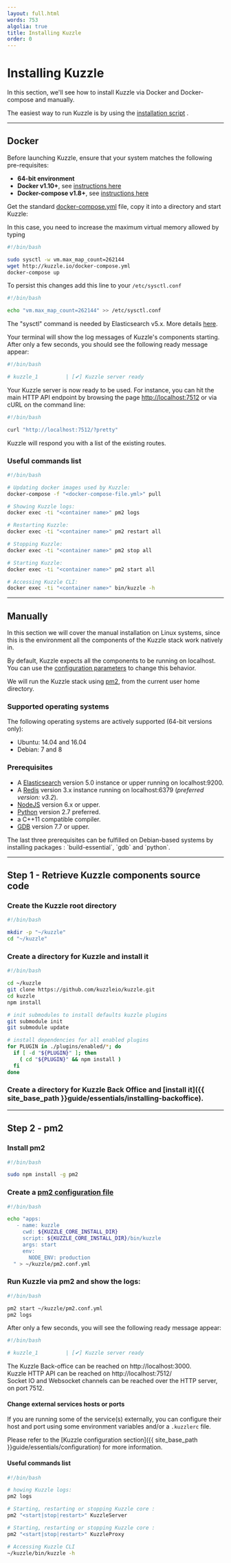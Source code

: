 ```yaml
---
layout: full.html
words: 753
algolia: true
title: Installing Kuzzle
order: 0
---
```


# Installing Kuzzle

In this section, we'll see how to install Kuzzle via Docker and Docker-compose and manually.

<aside class="notice">
The easiest way to run Kuzzle is by using the <a href="{{ site_base_path }}guide/getting-started/#running-kuzzle-automagically">installation script</a> .
</aside>

---

## Docker

Before launching Kuzzle, ensure that your system matches the following pre-requisites:

- **64-bit environment**
- **Docker v1.10+**, see [instructions here](https://docs.docker.com/engine/installation/)
- **Docker-compose v1.8+**, see [instructions here](https://docs.docker.com/compose/install/)

Get the standard [docker-compose.yml](http://kuzzle.io/docker-compose.yml) file, copy it into a directory and start Kuzzle:

In this case, you need to increase the maximum virtual memory allowed by typing

```bash
#!/bin/bash

sudo sysctl -w vm.max_map_count=262144
wget http://kuzzle.io/docker-compose.yml
docker-compose up
```

To persist this changes add this line to your `/etc/sysctl.conf`
```bash
#!/bin/bash

echo "vm.max_map_count=262144" >> /etc/sysctl.conf
```

<aside class="notice">
The "sysctl" command is needed by Elasticsearch v5.x. More details <a href="https://www.elastic.co/guide/en/elasticsearch/reference/5.x/vm-max-map-count.html">here</a>.
</aside>

Your terminal will show the log messages of Kuzzle's components starting. After only a few seconds, you should see the following ready message appear:

```bash
#!/bin/bash

# kuzzle_1         | [✔] Kuzzle server ready
```

Your Kuzzle server is now ready to be used. For instance, you can hit the main HTTP API endpoint by browsing the page <a href="http://localhost:7512">http://localhost:7512</a> or via cURL on the command line:

```bash
#!/bin/bash

curl "http://localhost:7512/?pretty"
```

Kuzzle will respond you with a list of the existing routes.


### Useful commands list

```bash
#!/bin/bash

# Updating docker images used by Kuzzle:  
docker-compose -f "<docker-compose-file.yml>" pull

# Showing Kuzzle logs:  
docker exec -ti "<container name>" pm2 logs

# Restarting Kuzzle:
docker exec -ti "<container name>" pm2 restart all

# Stopping Kuzzle:
docker exec -ti "<container name>" pm2 stop all

# Starting Kuzzle:
docker exec -ti "<container name>" pm2 start all

# Accessing Kuzzle CLI:
docker exec -ti "<container name>" bin/kuzzle -h
```

---

## Manually

In this section we will cover the manual installation on Linux systems, since this is the environment all the components of the Kuzzle stack work natively in.

<aside class="notice">
  By default, Kuzzle expects all the components to be running on localhost. You can use the <a href="{{ site_base_path }}guide/essentials/configuration">configuration parameters</a> to change this behavior.
</aside>

We will run the Kuzzle stack using [pm2](http://pm2.keymetrics.io/), from the current user home directory.

### Supported operating systems

The following operating systems are actively supported (64-bit versions only):

* Ubuntu: 14.04 and 16.04
* Debian: 7 and 8

### Prerequisites

* A [Elasticsearch](https://www.elastic.co/products/elasticsearch) version 5.0 instance or upper running on localhost:9200.
* A [Redis](http://redis.io/) version 3.x instance running on localhost:6379 (_preferred version: v3.2_).
* [NodeJS](https://nodejs.org/en/download/package-manager/) version 6.x or upper.
* [Python](https://www.python.org/) version 2.7 preferred.
* a C++11 compatible compiler.
* [GDB](https://www.gnu.org/software/gdb/) version 7.7 or upper.

<aside class="notice">
 The last three prerequisites can be fulfilled on Debian-based systems by installing packages : `build-essential`, `gdb` and `python`.
</aside>

---

## Step 1 - Retrieve Kuzzle components source code

### Create the Kuzzle root directory

```bash
#!/bin/bash

mkdir -p "~/kuzzle"
cd "~/kuzzle"
```

### Create a directory for Kuzzle and install it

```bash
#!/bin/bash

cd ~/kuzzle
git clone https://github.com/kuzzleio/kuzzle.git
cd kuzzle
npm install

# init submodules to install defaults kuzzle plugins
git submodule init
git submodule update

# install dependencies for all enabled plugins
for PLUGIN in ./plugins/enabled/*; do
  if [ -d "${PLUGIN}" ]; then
    ( cd "${PLUGIN}" && npm install )
  fi
done
```

### Create a directory for Kuzzle Back Office and [install it]({{ site_base_path }}guide/essentials/installing-backoffice).

---


## Step 2 - pm2

### Install pm2

```bash
#!/bin/bash

sudo npm install -g pm2
```

### Create a [pm2 configuration file](http://pm2.keymetrics.io/docs/usage/application-declaration/#process-file)

```bash
#!/bin/bash

echo "apps:
   - name: kuzzle
     cwd: ${KUZZLE_CORE_INSTALL_DIR}
     script: ${KUZZLE_CORE_INSTALL_DIR}/bin/kuzzle
     args: start
     env:
       NODE_ENV: production
  " > ~/kuzzle/pm2.conf.yml
```

### Run Kuzzle via pm2 and show the logs:

```bash
#!/bin/bash

pm2 start ~/kuzzle/pm2.conf.yml
pm2 logs
```

After only a few seconds, you will see the following ready message appear:

```bash
#!/bin/bash

# kuzzle_1         | [✔] Kuzzle server ready
```

The Kuzzle Back-office can be reached on http://localhost:3000.  
Kuzzle HTTP API can be reached on http://localhost:7512/  
Socket IO and Websocket channels can be reached over the HTTP server, on port 7512.

#### Change external services hosts or ports

If you are running some of the service(s) externally, you can configure their host and port using some environment variables and/or a `.kuzzlerc` file.

Please refer to the [Kuzzle configuration section]({{ site_base_path }}guide/essentials/configuration) for more information.

#### Useful commands list

```bash
#!/bin/bash

# howing Kuzzle logs:
pm2 logs

# Starting, restarting or stopping Kuzzle core :
pm2 "<start|stop|restart>" KuzzleServer

# Starting, restarting or stopping Kuzzle core :  
pm2 "<start|stop|restart>" KuzzleProxy

# Accessing Kuzzle CLI
~/kuzzle/bin/kuzzle -h
```
